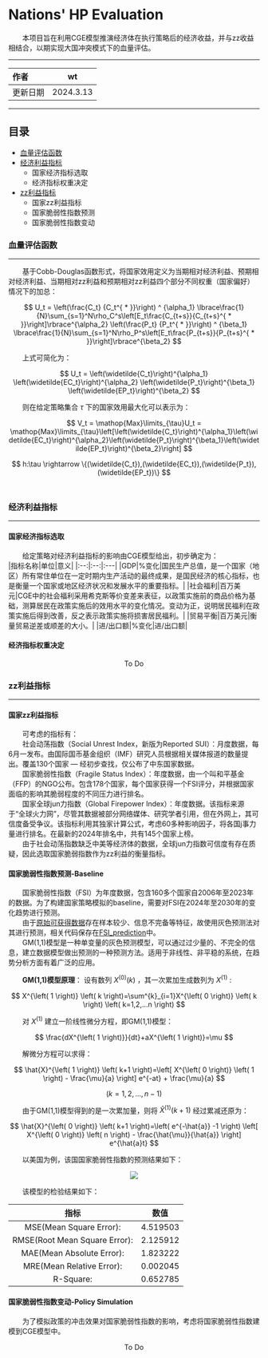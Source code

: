 Nations' HP Evaluation
==================================

&emsp;&emsp;本项目旨在利用CGE模型推演经济体在执行策略后的经济收益，并与zz收益相结合，以期实现大国冲突模式下的血量评估。

****

|作者|wt|
|:---|:--:|
|更新日期|2024.3.13|

****
## 目录
* [血量评估函数](#血量评估函数)
* [经济利益指标](#经济利益指标)
    * 国家经济指标选取
    * 经济指标权重决定
* [zz利益指标](#zz利益指标)
    * 国家zz利益指标
    * 国家脆弱性指数预测 
    * 国家脆弱性指数变动 

### 血量评估函数
-------------
&emsp;&emsp;基于Cobb-Douglas函数形式，将国家效用定义为当期相对经济利益、预期相对经济利益、当期相对zz利益和预期相对zz利益四个部分不同权重（国家偏好）情况下的加总：<br>

$$
U_t = \left(\frac{C_t} {C_t^{ * }}\right) ^ {\alpha_1} 
\lbrace\frac{1}{N}\sum_{s=1}^N\rho_C^s\left[E_t\frac{C_{t+s}}{C_{t+s}^{ * }}\right]\rbrace^{\alpha_2}
\left(\frac{P_t} {P_t^{ * }}\right) ^ {\beta_1}
\lbrace\frac{1}{N}\sum_{s=1}^N\rho_P^s\left[E_t\frac{P_{t+s}}{P_{t+s}^{ * }}\right]\rbrace^{\beta_2}
$$

&emsp;&emsp;上式可简化为：<br>

$$
U_t = \left(\widetilde{C_t}\right)^{\alpha_1} \left(\widetilde{EC_t}\right)^{\alpha_2} \left(\widetilde{P_t}\right)^{\beta_1} \left(\widetilde{EP_t}\right)^{\beta_2}
$$

&emsp;&emsp;则在给定策略集合 ${\tau}$ 下的国家效用最大化可以表示为：<br>

$$
V_t = \mathop{Max}\limits_{\tau}U_t = \mathop{Max}\limits_{\tau}\left[\left(\widetilde{C_t}\right)^{\alpha_1}\left(\widetilde{EC_t}\right)^{\alpha_2}\left(\widetilde{P_t}\right)^{\beta_1}\left(\widetilde{EP_t}\right)^{\beta_2}\right]
$$

$$
h:\tau \rightarrow \{(\widetilde{C_t}),(\widetilde{EC_t}),(\widetilde{P_t}),(\widetilde{EP_t})\}
$$
<br/>

### 经济利益指标
-------------

#### 国家经济指标选取

&emsp;&emsp;给定策略对经济利益指标的影响由CGE模型给出，初步确定为：<br>
|指标名称|单位|意义|
|:--:|:--:|:---|
|GDP|%变化|国民生产总值，是一个国家（地区）所有常住单位在一定时期内生产活动的最终成果，是国民经济的核心指标，也是衡量一个国家或地区经济状况和发展水平的重要指标。|
|社会福利|百万美元|CGE中的社会福利采用希克斯等价变差来表征，以政策实施前的商品价格为基础，测算居民在政策实施后的效用水平的变化情况。变动为正，说明居民福利在政策实施后得到改善，反之表示政策实施将损害居民福利。|
|贸易平衡|百万美元|衡量贸易逆差或顺差的大小。|
|进/出口额|%变化|进/出口额|

#### 经济指标权重决定
<center>To Do</center>


### zz利益指标
-------------
#### 国家zz利益指标

&emsp;&emsp;可考虑的指标有：<br>
&emsp;&emsp;社会动荡指数（Social Unrest Index，新版为Reported SUI）：月度数据，每6月一发布。由国际国币基金组织（IMF）研究人员根据相关媒体报道的数量提出。覆盖130个国家 — 经初步查找，仅公布了中东国家数据。<br>
&emsp;&emsp;国家脆弱性指数（Fragile Status Index）：年度数据，由一个叫和平基金（FFP）的NGO公布。包含178个国家，每个国家获得一个FSI评分，并根据国家面临的影响其脆弱程度的不同压力进行排名。<br>
&emsp;&emsp;国家全球jun力指数（Global Firepower Index）：年度数据。该指标来源于“全球火力网”，尽管其数据被部分网络媒体、研究学者引用，但在外网上，其可信度备受争议。该指标利用其独家计算公式，考虑60多种影响因子，将各国j事力量进行排名。在最新的2024年排名中，共有145个国家上榜。<br>
&emsp;&emsp;由于社会动荡指数缺乏中美等经济体的数据，全球jun力指数可信度有存在质疑，因此选取国家脆弱指数作为zz利益的衡量指标。

#### 国家脆弱性指数预测-Baseline
&emsp;&emsp;国家脆弱性指数（FSI）为年度数据，包含160多个国家自2006年至2023年的数据。为了构建国家策略模拟的baseline，需要对FSI在2024年至2030年的变化趋势进行预测。<br>
&emsp;&emsp;由于[原始可获得数据](FSIpred/oridata/)存在样本较少、信息不完备等特征，故使用灰色预测法对其进行预测，相关代码保存在[FSI_prediction](FSIpred/FSI_prediction.ipynb)中。<br>
&emsp;&emsp;GM(1,1)模型是一种单变量的灰色预测模型，可以通过过少量的、不完全的信息，建立数据模型做出预测的一种预测方法。适用于非线性、非平稳的系统，在趋势分析方面有着广泛的应用。

&emsp;&emsp;**GM(1,1)模型原理**：
设有数列 $X^{\left( 0 \right)} \left( k \right)$ ，其一次累加生成数列为 $X^{\left( 1 \right)}$ :<br>

$$
X^{\left( 1 \right)} \left( k \right)=\sum^{k}_{i=1}X^{\left( 0 \right)} \left( k \right) \left( k=1,2,...n \right)
$$

&emsp;&emsp;对 $X^{\left( 1 \right)}$ 建立一阶线性微分方程，即GM(1,1)模型：<br>

$$
\frac{dX^{\left( 1 \right)}}{dt}+aX^{\left( 1 \right)}=\mu
$$

&emsp;&emsp;解微分方程可以求得：<br>

$$
\hat{X}^{\left( 1 \right)} \left( k+1 \right)=\left[ X^{\left( 0 \right)} \left( 1 \right) - \frac{\mu}{a} \right] e^{-at} + \frac{\mu}{a}
$$

$$
\left( k=1,2,...,n-1 \right)
$$

&emsp;&emsp;由于GM(1,1)模型得到的是一次累加量，则将 $\hat{X}^{\left( 1 \right)} \left( k+1 \right)$ 经过累减还原为：<br>

$$
\hat{X}^{\left( 0 \right)} \left( k+1 \right)=\left( e^{-\hat{a}} -1 \right) \left[ X^{\left( 0 \right)} \left( n \right) - \frac{\hat{\mu}}{\hat{a}} \right] e^{\hat{a}t}
$$

&emsp;&emsp;以美国为例，该国国家脆弱性指数的预测结果如下：<br>

<p align="center">
<img src="./FSIpred/RegFile/USA_pred_line_graph.jpg">
</p>

&emsp;&emsp;该模型的检验结果如下：<br>

|指标|数值|
|:--:|:--:|
|MSE(Mean Square Error):|4.519503|
|RMSE(Root Mean Square Error):|2.125912|
|MAE(Mean Absolute Error):|1.823222|
|MRE(Mean Relative Error):|0.002045|
|R-Square:|0.652785|



#### 国家脆弱性指数变动-Policy Simulation
&emsp;&emsp;为了模拟政策的冲击效果对国家脆弱性指数的影响，考虑将国家脆弱性指数建模到CGE模型中。<br>

<center>To Do</center>




